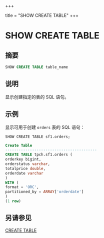 +++

title = "SHOW CREATE TABLE"
+++

# SHOW CREATE TABLE

## 摘要

``` sql
SHOW CREATE TABLE table_name
```

## 说明

显示创建指定的表的 SQL 语句。

## 示例

显示可用于创建 `orders` 表的 SQL 语句：

    SHOW CREATE TABLE sf1.orders;

``` sql
Create Table
-----------------------------------------
CREATE TABLE tpch.sf1.orders (
orderkey bigint,
orderstatus varchar,
totalprice double,
orderdate varchar
)
WITH (
format = 'ORC',
partitioned_by = ARRAY['orderdate']
)
(1 row)
```

## 另请参见

[CREATE TABLE](./create-table.md)